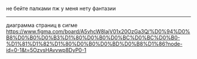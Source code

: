 не бейте палками пж у меня нету фантазии

---

диаграмма страниц в сигме
<https://www.figma.com/board/A5vhcW8lajV01x20OzGa3Q/%D0%94%D0%B8%D0%B0%D0%B3%D1%80%D0%B0%D0%BC%D0%BC%D0%B0-%D1%81%D1%82%D1%80%D0%B0%D0%BD%D0%B8%D1%86?node-id=0-1&t=5OzvsHAvvwp8DyP0-1>
